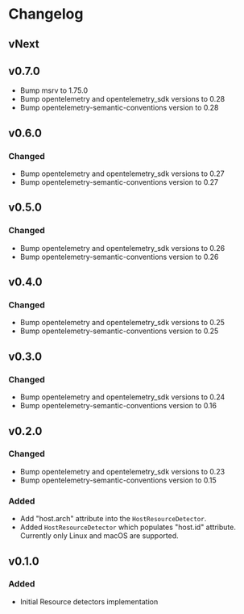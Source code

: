 # Changelog

## vNext

## v0.7.0

- Bump msrv to 1.75.0
- Bump opentelemetry and opentelemetry_sdk versions to 0.28
- Bump opentelemetry-semantic-conventions version to 0.28

## v0.6.0

### Changed

- Bump opentelemetry and opentelemetry_sdk versions to 0.27
- Bump opentelemetry-semantic-conventions version to 0.27

## v0.5.0

### Changed

- Bump opentelemetry and opentelemetry_sdk versions to 0.26
- Bump opentelemetry-semantic-conventions version to 0.26

## v0.4.0

### Changed

- Bump opentelemetry and opentelemetry_sdk versions to 0.25
- Bump opentelemetry-semantic-conventions version to 0.25

## v0.3.0

### Changed

- Bump opentelemetry and opentelemetry_sdk versions to 0.24
- Bump opentelemetry-semantic-conventions version to 0.16

## v0.2.0

### Changed

- Bump opentelemetry and opentelemetry_sdk versions to 0.23
- Bump opentelemetry-semantic-conventions version to 0.15

### Added

- Add "host.arch" attribute into the `HostResourceDetector`.
- Added `HostResourceDetector` which populates "host.id" attribute. Currently only Linux and macOS are supported.

## v0.1.0

### Added

- Initial Resource detectors implementation
